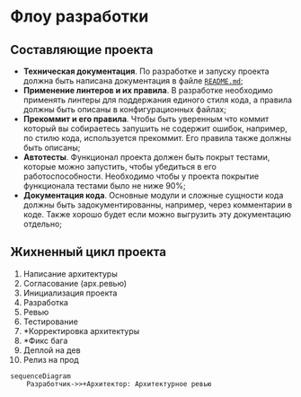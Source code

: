 # Флоу разработки

## Составляющие проекта

- **Техническая документация**. По разработке и запуску проекта должна быть написана документация в файле <a href="./technical_documentation/" target="_blank"><code>README.md</code></a>;
- **Применение линтеров и их правила**. В разработке необходимо применять линтеры для поддержания единого стиля кода, а правила должны быть описаны в конфигурационных файлах;
- **Прекоммит и его правила**. Чтобы быть уверенным что коммит который вы собираетесь запушить не содержит ошибок, например, по стилю кода, используется прекоммит. Его правила также должны быть описаны;
- **Автотесты**. Функционал проекта должен быть покрыт тестами, которые можно запустить, чтобы убедиться в его работоспособности. Необходимо чтобы у проекта покрытие функционала тестами было не ниже 90%;
- **Документация кода**. Основные модули и сложные сущности кода должны быть задокументированны, например, через комментарии в коде. Также хорошо будет если можно выгрузить эту документацию отдельно;

## Жихненный цикл проекта

1. Написание архитектуры
2. Согласование (арх.ревью)
3. Инициализация проекта
4. Разработка
5. Ревью
6. Тестирование
7. *Корректировка архитектуры
8. *Фикс бага
9. Деплой на дев
10. Релиз на прод
``` mermaid
sequenceDiagram
    Разработчик->>+Архитектор: Архитектурное ревью
```

